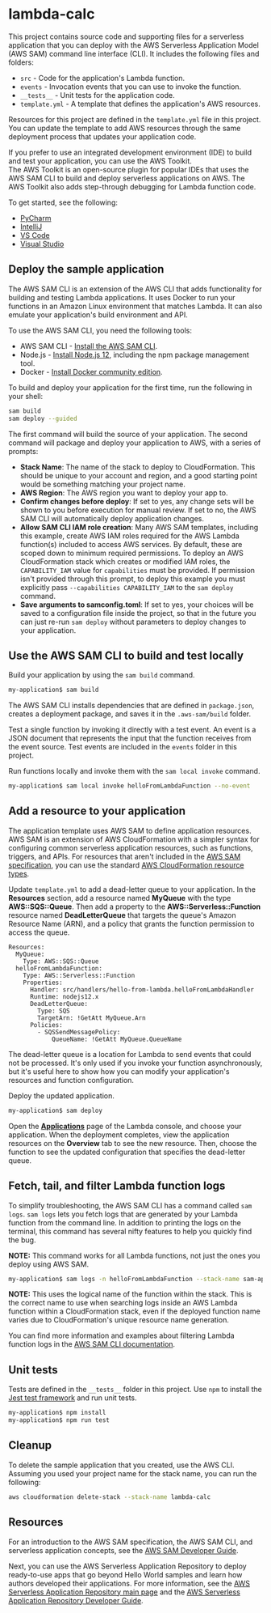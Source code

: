 # lambda-calc

This project contains source code and supporting files for a serverless application that you can deploy with the AWS Serverless Application Model (AWS SAM) command line interface (CLI). It includes the following files and folders:

- `src` - Code for the application's Lambda function.
- `events` - Invocation events that you can use to invoke the function.
- `__tests__` - Unit tests for the application code. 
- `template.yml` - A template that defines the application's AWS resources.

Resources for this project are defined in the `template.yml` file in this project. You can update the template to add AWS resources through the same deployment process that updates your application code.

If you prefer to use an integrated development environment (IDE) to build and test your application, you can use the AWS Toolkit.  
The AWS Toolkit is an open-source plugin for popular IDEs that uses the AWS SAM CLI to build and deploy serverless applications on AWS. The AWS Toolkit also adds step-through debugging for Lambda function code. 

To get started, see the following:

* [PyCharm](https://docs.aws.amazon.com/toolkit-for-jetbrains/latest/userguide/welcome.html)
* [IntelliJ](https://docs.aws.amazon.com/toolkit-for-jetbrains/latest/userguide/welcome.html)
* [VS Code](https://docs.aws.amazon.com/toolkit-for-vscode/latest/userguide/welcome.html)
* [Visual Studio](https://docs.aws.amazon.com/toolkit-for-visual-studio/latest/user-guide/welcome.html)

## Deploy the sample application

The AWS SAM CLI is an extension of the AWS CLI that adds functionality for building and testing Lambda applications. It uses Docker to run your functions in an Amazon Linux environment that matches Lambda. It can also emulate your application's build environment and API.

To use the AWS SAM CLI, you need the following tools:

* AWS SAM CLI - [Install the AWS SAM CLI](https://docs.aws.amazon.com/serverless-application-model/latest/developerguide/serverless-sam-cli-install.html).
* Node.js - [Install Node.js 12](https://nodejs.org/en/), including the npm package management tool.
* Docker - [Install Docker community edition](https://hub.docker.com/search/?type=edition&offering=community).

To build and deploy your application for the first time, run the following in your shell:

```bash
sam build
sam deploy --guided
```

The first command will build the source of your application. The second command will package and deploy your application to AWS, with a series of prompts:

* **Stack Name**: The name of the stack to deploy to CloudFormation. This should be unique to your account and region, and a good starting point would be something matching your project name.
* **AWS Region**: The AWS region you want to deploy your app to.
* **Confirm changes before deploy**: If set to yes, any change sets will be shown to you before execution for manual review. If set to no, the AWS SAM CLI will automatically deploy application changes.
* **Allow SAM CLI IAM role creation**: Many AWS SAM templates, including this example, create AWS IAM roles required for the AWS Lambda function(s) included to access AWS services. By default, these are scoped down to minimum required permissions. To deploy an AWS CloudFormation stack which creates or modified IAM roles, the `CAPABILITY_IAM` value for `capabilities` must be provided. If permission isn't provided through this prompt, to deploy this example you must explicitly pass `--capabilities CAPABILITY_IAM` to the `sam deploy` command.
* **Save arguments to samconfig.toml**: If set to yes, your choices will be saved to a configuration file inside the project, so that in the future you can just re-run `sam deploy` without parameters to deploy changes to your application.

## Use the AWS SAM CLI to build and test locally

Build your application by using the `sam build` command.

```bash
my-application$ sam build
```

The AWS SAM CLI installs dependencies that are defined in `package.json`, creates a deployment package, and saves it in the `.aws-sam/build` folder.

Test a single function by invoking it directly with a test event. An event is a JSON document that represents the input that the function receives from the event source. Test events are included in the `events` folder in this project.

Run functions locally and invoke them with the `sam local invoke` command.

```bash
my-application$ sam local invoke helloFromLambdaFunction --no-event
```

## Add a resource to your application

The application template uses AWS SAM to define application resources. AWS SAM is an extension of AWS CloudFormation with a simpler syntax for configuring common serverless application resources, such as functions, triggers, and APIs. For resources that aren't included in the [AWS SAM specification](https://github.com/awslabs/serverless-application-model/blob/master/versions/2016-10-31.md), you can use the standard [AWS CloudFormation resource types](https://docs.aws.amazon.com/AWSCloudFormation/latest/UserGuide/aws-template-resource-type-ref.html).

Update `template.yml` to add a dead-letter queue to your application. In the **Resources** section, add a resource named **MyQueue** with the type **AWS::SQS::Queue**. Then add a property to the **AWS::Serverless::Function** resource named **DeadLetterQueue** that targets the queue's Amazon Resource Name (ARN), and a policy that grants the function permission to access the queue.

```
Resources:
  MyQueue:
    Type: AWS::SQS::Queue
  helloFromLambdaFunction:
    Type: AWS::Serverless::Function
    Properties:
      Handler: src/handlers/hello-from-lambda.helloFromLambdaHandler
      Runtime: nodejs12.x
      DeadLetterQueue:
        Type: SQS
        TargetArn: !GetAtt MyQueue.Arn
      Policies:
        - SQSSendMessagePolicy:
            QueueName: !GetAtt MyQueue.QueueName
```

The dead-letter queue is a location for Lambda to send events that could not be processed. It's only used if you invoke your function asynchronously, but it's useful here to show how you can modify your application's resources and function configuration.

Deploy the updated application.

```bash
my-application$ sam deploy
```

Open the [**Applications**](https://console.aws.amazon.com/lambda/home#/applications) page of the Lambda console, and choose your application. When the deployment completes, view the application resources on the **Overview** tab to see the new resource. Then, choose the function to see the updated configuration that specifies the dead-letter queue.

## Fetch, tail, and filter Lambda function logs

To simplify troubleshooting, the AWS SAM CLI has a command called `sam logs`. `sam logs` lets you fetch logs that are generated by your Lambda function from the command line. In addition to printing the logs on the terminal, this command has several nifty features to help you quickly find the bug.

**NOTE:** This command works for all Lambda functions, not just the ones you deploy using AWS SAM.

```bash
my-application$ sam logs -n helloFromLambdaFunction --stack-name sam-app --tail
```

**NOTE:** This uses the logical name of the function within the stack. This is the correct name to use when searching logs inside an AWS Lambda function within a CloudFormation stack, even if the deployed function name varies due to CloudFormation's unique resource name generation.

You can find more information and examples about filtering Lambda function logs in the [AWS SAM CLI documentation](https://docs.aws.amazon.com/serverless-application-model/latest/developerguide/serverless-sam-cli-logging.html).

## Unit tests

Tests are defined in the `__tests__` folder in this project. Use `npm` to install the [Jest test framework](https://jestjs.io/) and run unit tests.

```bash
my-application$ npm install
my-application$ npm run test
```

## Cleanup

To delete the sample application that you created, use the AWS CLI. Assuming you used your project name for the stack name, you can run the following:

```bash
aws cloudformation delete-stack --stack-name lambda-calc
```

## Resources

For an introduction to the AWS SAM specification, the AWS SAM CLI, and serverless application concepts, see the [AWS SAM Developer Guide](https://docs.aws.amazon.com/serverless-application-model/latest/developerguide/what-is-sam.html).

Next, you can use the AWS Serverless Application Repository to deploy ready-to-use apps that go beyond Hello World samples and learn how authors developed their applications. For more information, see the [AWS Serverless Application Repository main page](https://aws.amazon.com/serverless/serverlessrepo/) and the [AWS Serverless Application Repository Developer Guide](https://docs.aws.amazon.com/serverlessrepo/latest/devguide/what-is-serverlessrepo.html).

